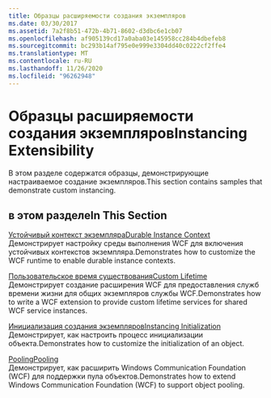 ```yaml
---
title: Образцы расширяемости создания экземпляров
ms.date: 03/30/2017
ms.assetid: 7a2f8b51-472b-4b71-8602-d3dbc6e1cb07
ms.openlocfilehash: af905139cd17a0aba03e145958cc284b4dbefeb8
ms.sourcegitcommit: bc293b14af795e0e999e3304dd40c0222cf2ffe4
ms.translationtype: MT
ms.contentlocale: ru-RU
ms.lasthandoff: 11/26/2020
ms.locfileid: "96262948"
---
```

# <a name="instancing-extensibility"></a><span data-ttu-id="d45ce-102">Образцы расширяемости создания экземпляров</span><span class="sxs-lookup"><span data-stu-id="d45ce-102">Instancing Extensibility</span></span>

<span data-ttu-id="d45ce-103">В этом разделе содержатся образцы, демонстрирующие настраиваемое создание экземпляров.</span><span class="sxs-lookup"><span data-stu-id="d45ce-103">This section contains samples that demonstrate custom instancing.</span></span>  
  
## <a name="in-this-section"></a><span data-ttu-id="d45ce-104">в этом разделе</span><span class="sxs-lookup"><span data-stu-id="d45ce-104">In This Section</span></span>  

 [<span data-ttu-id="d45ce-105">Устойчивый контекст экземпляра</span><span class="sxs-lookup"><span data-stu-id="d45ce-105">Durable Instance Context</span></span>](durable-instance-context.md)  
 <span data-ttu-id="d45ce-106">Демонстрирует настройку среды выполнения WCF для включения устойчивых контекстов экземпляра.</span><span class="sxs-lookup"><span data-stu-id="d45ce-106">Demonstrates how to customize the WCF runtime to enable durable instance contexts.</span></span>  
  
 [<span data-ttu-id="d45ce-107">Пользовательское время существования</span><span class="sxs-lookup"><span data-stu-id="d45ce-107">Custom Lifetime</span></span>](custom-lifetime.md)  
 <span data-ttu-id="d45ce-108">Демонстрирует создание расширения WCF для предоставления служб времени жизни для общих экземпляров службы WCF.</span><span class="sxs-lookup"><span data-stu-id="d45ce-108">Demonstrates how to write a WCF extension to provide custom lifetime services for shared WCF service instances.</span></span>  
  
 [<span data-ttu-id="d45ce-109">Инициализация создания экземпляров</span><span class="sxs-lookup"><span data-stu-id="d45ce-109">Instancing Initialization</span></span>](instancing-initialization.md)  
 <span data-ttu-id="d45ce-110">Демонстрирует, как настроить процесс инициализации объекта.</span><span class="sxs-lookup"><span data-stu-id="d45ce-110">Demonstrates how to customize the initialization of an object.</span></span>  
  
 [<span data-ttu-id="d45ce-111">Pooling</span><span class="sxs-lookup"><span data-stu-id="d45ce-111">Pooling</span></span>](pooling.md)  
 <span data-ttu-id="d45ce-112">Демонстрирует, как расширить Windows Communication Foundation (WCF) для поддержки пула объектов.</span><span class="sxs-lookup"><span data-stu-id="d45ce-112">Demonstrates how to extend Windows Communication Foundation (WCF) to support object pooling.</span></span>
